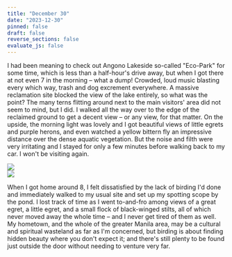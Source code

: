 ```yaml
---
title: "December 30"
date: "2023-12-30"
pinned: false
draft: false
reverse_sections: false
evaluate_js: false
---
```


I had been meaning to check out Angono Lakeside so-called "Eco-Park" for some time, which is less than a half-hour's drive away, but when I got there at not even 7 in the morning – what a dump! Crowded, loud music blasting every which way, trash and dog excrement everywhere. A massive reclamation site blocked the view of the lake entirely, so what was the point? The many terns flitting around next to the main visitors' area did not seem to mind, but I did. I walked all the way over to the edge of the reclaimed ground to get a decent view – or any view, for that matter. On the upside, the morning light was lovely and I got beautiful views of little egrets and purple herons, and even watched a yellow bittern fly an impressive distance over the dense aquatic vegetation. But the noise and filth were very irritating and I stayed for only a few minutes before walking back to my car. I won't be visiting again.

<div class="row my-4">
  <div class="col-md-6">
    <img src="https://scontent.fmnl25-2.fna.fbcdn.net/v/t1.15752-9/406556037_372242738717956_9049624058762225523_n.jpg?_nc_cat=111&ccb=1-7&_nc_sid=8cd0a2&_nc_ohc=HHbN6q-nyccAX_fz0KR&_nc_oc=AQmktlYus9wgtiCF7zztPHEc1EwHF2yPy0E0RFFMyA-OXZoIT02GdgBucpv1BeA8VuY&_nc_ht=scontent.fmnl25-2.fna&oh=03_AdRApKJPrGd_my9wdl25q6wqHHdLcHZLCTO7SU3Uhc-8TQ&oe=65B72E76">
  </div>
  <div class="col-md-6">
    <img src="https://scontent.fmnl25-5.fna.fbcdn.net/v/t1.15752-9/411857376_335972042585874_6154492701341137865_n.jpg?_nc_cat=104&ccb=1-7&_nc_sid=8cd0a2&_nc_ohc=vorR2jVxPLAAX-oOiVs&_nc_ht=scontent.fmnl25-5.fna&oh=03_AdTwZ8wtSR7sTh5sUV1cYLyDKcSBhnxp66ZutuJ04LXmOw&oe=65B72208">
  </div>
</div>

When I got home around 8, I felt dissatisfied by the lack of birding I'd done and immediately walked to my usual site and set up my spotting scope by the pond. I lost track of time as I went to-and-fro among views of a great egret, a little egret, and a small flock of black-winged stilts, all of which never moved away the whole time – and I never get tired of them as well. My hometown, and the whole of the greater Manila area, may be a cultural and spiritual wasteland as far as I'm concerned, but birding is about finding hidden beauty where you don't expect it; and there's still plenty to be found just outside the door without needing to venture very far.

